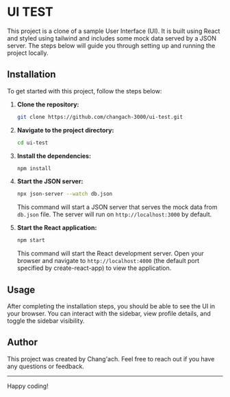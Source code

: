 # UI TEST

This project is a clone of a sample User Interface (UI). It is built using React and styled using tailwind and includes some mock data served by a JSON server. The steps below will guide you through setting up and running the project locally.

## Installation

To get started with this project, follow the steps below:

1. **Clone the repository:**

    ```bash
    git clone https://github.com/changach-3000/ui-test.git
    ```

2. **Navigate to the project directory:**

    ```bash
    cd ui-test
    ```

3. **Install the dependencies:**

    ```bash
    npm install
    ```

4. **Start the JSON server:**

    ```bash
    npx json-server --watch db.json
    ```

    This command will start a JSON server that serves the mock data from `db.json` file. The server will run on `http://localhost:3000` by default.

5. **Start the React application:**

    ```bash
    npm start
    ```

    This command will start the React development server. Open your browser and navigate to `http://localhost:4000` (the default port specified by create-react-app) to view the application.

## Usage

After completing the installation steps, you should be able to see the UI in your browser. You can interact with the sidebar, view profile details, and toggle the sidebar visibility.

## Author

This project was created by Chang'ach. Feel free to reach out if you have any questions or feedback.

---

Happy coding!